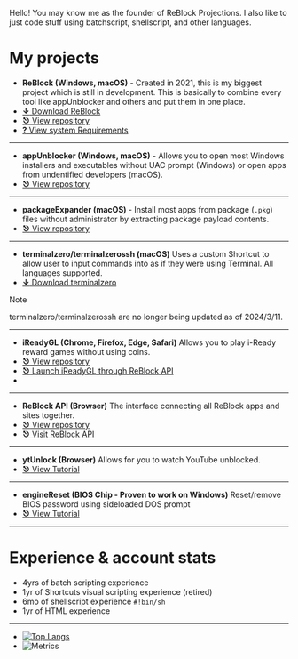 Hello! You may know me as the founder of ReBlock Projections. I also like to just code stuff using batchscript, shellscript, and other languages.

# My projects

- **ReBlock (Windows, macOS)** - Created in 2021, this is my biggest project which is still in development. This is basically to combine every tool like appUnblocker and others and put them in one place.
- [**↓** Download ReBlock](https://github.com/yourworstnightmare1/ReBlock/releases)
- [**⎋** View repository](https://github.com/yourworstnightmare1/ReBlock)
- [**?** View system Requirements](https://github.com/yourworstnightmare1/ReBlock/blob/main/COMPATIBILITY.md)
---
- **appUnblocker (Windows, macOS)** - Allows you to open most Windows installers and executables without UAC prompt (Windows) or open apps from undentified developers (macOS).
- [**⎋** View repository](https://github.com/yourworstnightmare1/appunblocker)
---
- **packageExpander (macOS)** - Install most apps from package (`.pkg`) files without administrator by extracting package payload contents.
- [**⎋** View repository](https://github.com/yourworstnightmare1/packageexpander)
---
- **terminalzero/terminalzerossh (macOS)** Uses a custom Shortcut to allow user to input commands into as if they were using Terminal. All languages supported.
- [**↓** Download terminalzero](https://www.icloud.com/shortcuts/c57cc57b1a814e298369e6ee6607db6f)
> [!NOTE]
> terminalzero/terminalzerossh are no longer being updated as of 2024/3/11.
---
- **iReadyGL (Chrome, Firefox, Edge, Safari)** Allows you to play i-Ready reward games without using coins.
- [**⎋** View repository](https://github.com/yourworstnightmare1/ireadygl)
- [**⎋** Launch iReadyGL through ReBlock API](https://yourworstnightmare1.github.io/assets/irgl/v2/r1/irgl.html)
- 
---
- **ReBlock API (Browser)** The interface connecting all ReBlock apps and sites together.
- [**⎋** View repository](https://github.com/yourworstnightmare1/yourworstnightmare1.github.io)
- [**⎋** Visit ReBlock API](https://yourworstnightmare1.github.io)
---
- **ytUnlock (Browser)** Allows for you to watch YouTube unblocked.
- [**⎋** View Tutorial](https://sites.google.com/view/reblock/exploits/ytunlock)
---
- **engineReset (BIOS Chip - Proven to work on Windows)** Reset/remove BIOS password using sideloaded DOS prompt
- [**⎋** View Tutorial](https://sites.google.com/view/reblock/exploits/enginereset)
---
  
# Experience & account stats

- 4yrs of batch scripting experience
- 1yr of Shortcuts visual scripting experience (retired)
- 6mo of shellscript experience `#!bin/sh`
- 1yr of HTML experience
---
- [![Top Langs](https://github-readme-stats.vercel.app/api/top-langs/?username=yourworstnightmare1)](https://github.com/yourworstnightmare1/)
- ![Metrics](https://metrics.lecoq.io/yourworstnightmare1?template=classic&base=header%2C%20activity%2C%20community%2C%20repositories%2C%20metadata&base.indepth=false&base.hireable=false&base.skip=false&config.timezone=America%2FChicago)
